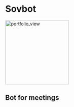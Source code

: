 # Sovbot

<img width="200" alt="portfolio_view" src="https://previews.123rf.com/images/jpgon/jpgon1504/jpgon150400439/38546395-illustration-of-a-shield-icon-with-a-cigarette.jpg">

## Bot for meetings
